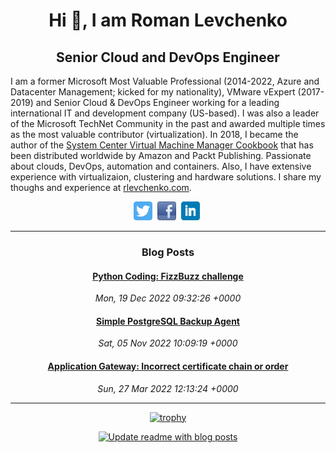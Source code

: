 <h1 align="center"> Hi  👋, I am Roman Levchenko</h1>
<h2 align="center">Senior Cloud and DevOps Engineer</h2>

I am a former Microsoft Most Valuable Professional (2014-2022, Azure and Datacenter Management; kicked for my nationality), VMware vExpert (2017-2019) and Senior Cloud & DevOps Engineer working for a leading international IT and development company (US-based). I was also a leader of the Microsoft TechNet Community in the past and awarded multiple times as the most valuable contributor (virtualization). In 2018, I became the author of the [System Center Virtual Machine Manager Cookbook](https://rlevchenko.com/2018/03/05/my-first-book-is-published-vmm-2016-cookbook/)  that has been distributed worldwide by Amazon and Packt Publishing. Passionate about clouds, DevOps, automation and containers. Also, I have extensive experience with virtualizaion, clustering and hardware solutions. I share my thoughs and experience at [rlevchenko.com](https://rlevchenko.com/about). 
</div>
<p align="center">
<a href="https://twitter.com/rlevchenko" target="external"><img height="30" src="https://github.com/rlevchenko/rlevchenko/blob/main/icons/twitter.png?raw=true"></a>&nbsp;
<a href="http://facebook.com/rlevchenko1/" target="external"><img height="30" src="https://github.com/rlevchenko/rlevchenko/blob/main/icons/facebook.png?raw=true"></a>&nbsp;
<a href="https://www.linkedin.com/in/rlevchenko/" target="external"><img height="30" src="https://github.com/rlevchenko/rlevchenko/blob/main/icons/linkedin.png?raw=true"></a>&nbsp;
</p>

------------------
<div align="center">
<p align="center">

### Blog Posts

<!--START_SECTION:feed-->
#### [Python Coding: FizzBuzz challenge](https://rlevchenko.com/2022/12/19/python-coding-fizzbuzz-challenge/) 
*Mon, 19 Dec 2022 09:32:26 +0000*
#### [Simple PostgreSQL Backup Agent](https://rlevchenko.com/2022/11/05/simple-postgresql-backup-agent/) 
*Sat, 05 Nov 2022 10:09:19 +0000*
#### [Application Gateway: Incorrect certificate chain or order](https://rlevchenko.com/2022/03/27/application-gateway-incorrect-certificate-chain-or-order/) 
*Sun, 27 Mar 2022 12:13:24 +0000*
<!--END_SECTION:feed-->

</p>
</div>

--------------------

<div align="center">

[![trophy](https://github-profile-trophy.vercel.app/?username=rlevchenko&margin-w=15&no-bg=true)](https://github.com/ryo-ma/github-profile-trophy)

[![Update readme with blog posts](https://github.com/rlevchenko/rlevchenko/actions/workflows/get-posts-rss.yml/badge.svg)](https://github.com/rlevchenko/rlevchenko/actions/workflows/get-posts-rss.yml)

</div>


